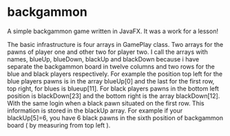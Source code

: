 # backgammon
A simple backgammon game written in JavaFX. It was a work for a lesson!

The basic infrastructure is four arrays in GamePlay class. Two arrays for the pawns of player one and other two for player two. I call the arrays with names, blueUp, blueDown, blackUp and blackDown because i have separate the backgammon board in twelve columns and two rows for the blue and black players respectively. For example the position top left for the blue players pawns is in the array blueUp[0] and the last for the first row, top right,  for blues is blueup[11]. For black players pawns in the bottom left position is blackDown[23] and the bottom right is the array blackDown[12]. With the same login when a black pawn situated on the first row. This information is stored in the blackUp array. For example if your blackUp[5]=6, you have 6 black pawns in the sixth position of backgammon board ( by measuring from top left ).
